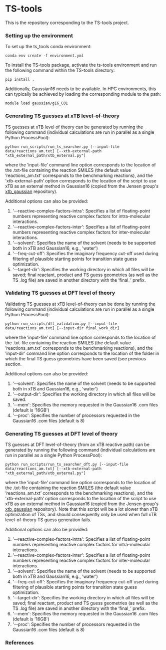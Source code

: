 # TS-tools

This is the repository corresponding to the TS-tools project.

### Setting up the environment

To set up the ts_tools conda environment:

```
conda env create -f environment.yml
```

To install the TS-tools package, activate the ts-tools environment and run the following command within the TS-tools directory:

```
pip install .
```

Additionally, Gaussian16 needs to be available. In HPC environments, this can typically be achieved by loading the corresponding module to the path:

```
module load gaussian/g16_C01
```

### Generating TS guesses at xTB level-of-theory

TS guesses at xTB level of theory can be generated by running the following command (individual calculations are run in parallel as a single Python ProcessPool):

```
python run_scripts/run_ts_searcher.py [--input-file data/reactions_am.txt] [--xtb-external-path "xtb_external_path/xtb_external.py"]
```

where the ’input-file’ command line option corresponds to the location of the .txt-file containing the reaction SMILES (the default value ’reactions_am.txt’ corresponds to the benchmarking reactions), 
and the ’xtb-external-path’ option corresponds to the location of the script to use xTB as an external method in Gaussian16 (copied from the Jensen group's [xtb_gaussian](https://github.com/jensengroup/xtb_gaussian/blob/main/xtb_external.py) repository).  

Additional options can also be provided:

1. '--reactive-complex-factors-intra': Specifies a list of floating-point numbers representing reactive complex factors for intra-molecular interactions.
2. '--reactive-complex-factors-inter': Specifies a list of floating-point numbers representing reactive complex factors for inter-molecular interactions.
3. '--solvent': Specifies the name of the solvent (needs to be supported both in xTB and Gaussian16, e.g., 'water')
4. '--freq-cut-off': Specifies the imaginary frequency cut-off used during filtering of plausible starting points for transition state guess optimization.
5. '--target-dir': Specifies the working directory in which all files will be saved; final reactant, product and TS guess geometries (as well as the TS .log file) are saved in another directory with the ’final_’ prefix.

### Validating TS guesses at DFT level of theory  

Validating TS guesses at xTB level-of-theory can be done by running the following command (individual calculations are run in parallel as a single Python ProcessPool):

```
python run_scripts/dft_validation.py [--input-file data/reactions_am.txt] [--input-dir final_work_dir]
``` 

where the ’input-file’ command line option corresponds to the location of the .txt-file containing the reaction SMILES (the default value ’reactions_am.txt’ corresponds to the benchmarking reactions),
and the ’input-dir’ command line option corresponds to the location of the folder in which the final TS guess geometries have been saved (see previous section.

Additional options can also be provided:

1. '--solvent': Specifies the name of the solvent (needs to be supported both in xTB and Gaussian16, e.g., 'water')
2. '--output-dir': Specifies the working directory in which all files will be saved.
3. '--mem': Specifies the memory requested in the Gaussian16 .com files (default is '16GB')
4. '--proc': Specifies the number of processors requested in the Gaussian16 .com files (default is 8) 

### Generating TS guesses at DFT level of theory

TS guesses at DFT level-of-theory (from an xTB reactive path) can be generated by running the following command (individual calculations are run in parallel as a single Python ProcessPool):

```
python run_scripts/run_ts_searcher_dft.py [--input-file data/reactions_am.txt] [--xtb-external-path "xtb_external_path/xtb_external.py"]
```

where the ’input-file’ command line option corresponds to the location of the .txt-file containing the reaction SMILES (the default value ’reactions_am.txt’ corresponds to the benchmarking reactions),
and the ’xtb-external-path’ option corresponds to the location of the script to use xTB as an external method in Gaussian16 (copied from the Jensen group's [xtb_gaussian](https://github.com/jensengroup/xtb_gaussian/blob/main/xtb_external.py) repository).
Note that this script will be a lot slower than xTB optimization of TSs, and should consequently only be used when full xTB level-of-theory TS guess generation fails.

Additional options can also be provided:

1. '--reactive-complex-factors-intra': Specifies a list of floating-point numbers representing reactive complex factors for intra-molecular interactions.
2. '--reactive-complex-factors-inter': Specifies a list of floating-point numbers representing reactive complex factors for inter-molecular interactions.
3. '--solvent': Specifies the name of the solvent (needs to be supported both in xTB and Gaussian16, e.g., 'water')
4. '--freq-cut-off': Specifies the imaginary frequency cut-off used during filtering of plausible starting points for transition state guess optimization.
5. '--target-dir': Specifies the working directory in which all files will be saved; final reactant, product and TS guess geometries (as well as the TS .log file) are saved in another directory with the ’final_’ prefix.
6. '--mem': Specifies the memory requested in the Gaussian16 .com files (default is '16GB')
7. '--proc': Specifies the number of processors requested in the Gaussian16 .com files (default is 8)

### References


